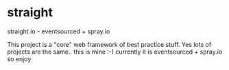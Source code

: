 straight
========

straight.io - eventsourced + spray.io

This project is a "core" web framework of best practice stuff.
Yes lots of projects are the same.. this is mine :-) currently it is eventsourced + spray.io so enjoy

